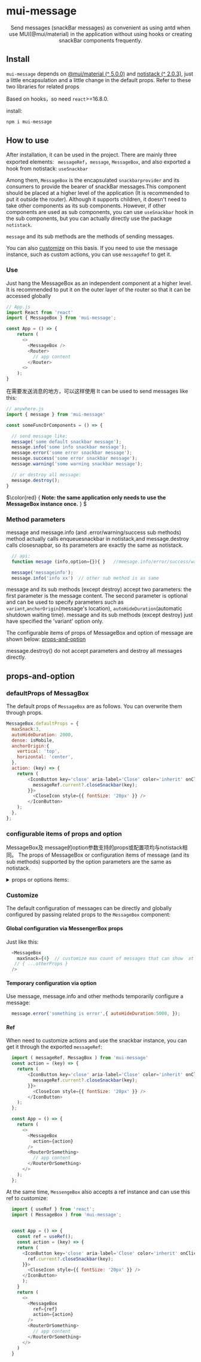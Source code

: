 # mui-message

<div align="center"> 
  Send messages (snackBar messages) as convenient as using antd when use MUI(@mui/material) in the application without using hooks or creating snackBar components frequently.
</div>


## Install

`mui-message` depends on [@mui/material (^ 5.0.0)](https://github.com/mui/material-ui) and [notistack (^ 2.0.3)](https://github.com/iamhosseindhv/notistack), just a little encapsulation and a little change in the default props. Refer to these two libraries for related props

Based on hooks，so need `react`>=16.8.0.

install:

```bash
npm i mui-message
```


## How to use

After installation, it can be used in the project. There are mainly three exported elements: ` messageRef`，`message`, `MessageBox`, and also exported a hook from notistack: `useSnackbar`

Among them, `MessageBox` is the encapsulated `snackbarprovider` and its consumers to provide the bearer of snackBar messages.This component should be placed at a higher level of the application (It is recommended to put it outside the router). Although it supports children, it doesn't need to take other components as its sub components. However, if other components are used as sub components, you can use `useSnackbar` hook in the sub components, but you can actually directly use the package `notistack`.

`message` and its sub methods are the methods of sending messages.

You can also [customize](###Customize) on this basis. If you need to use the message instance, such as custom actions, you can use `messageRef` to get it.

### Use

Just hang the MessageBox as an independent component at a higher level. It is recommended to put it on the outer layer of the router so that it can be accessed globally

```javascript
// App.js
import React from 'react'
import { MessageBox } from 'mui-message';

const App = () => {
    return (
      <>
        <MessageBox />
        <Router>
          // app content
        </Router>
      <>
    );
}
```

在需要发送消息的地方，可以这样使用
It can be used to send messages like this:

```javascript
// anywhere.js
import { message } from 'mui-message'

const someFuncOrComponents = () => {

  // send message like:
  message('some default snackbar message');
  message.info('some info snackbar message');
  message.error('some error snackbar message');
  message.success('some error snackbar message');
  message.warning('some warning snackbar message');

  // or destroy all message:
  message.destroy();
}

```
$\color{red} {
  **Note: the same application only needs to use the MessageBox instance once.**
} $


### Method parameters

message and message.info (and .error/warning/success sub methods) method actually calls enqueuesnackbar in notistack,and message.destroy calls closesnapbar, so its parameters are exactly the same as notistack.

```javascript
  // api: 
  function mesage (info,option={}){ }   //meesage.info/error/success/warning is as same as this.

  message('messageinfo');
  message.info('info xx')  // other sub method is as same 
```
message and its sub methods (except destroy) accept two parameters: the first parameter is the message content. The second parameter is optional and can be used to specify parameters such as `variant`,`anchorOrigin`(message's location), `autoHideDuration`(automatic shutdown waiting time). message and its sub methods (except destroy) just have specified the 'variant' option only.

The configurable items of props of MessageBox and option of message are shown below: [props-and-option](##props-and-option)

message.destroy() do not accept parameters and destroy all messages directly.

## props-and-option

### defaultProps of MessagBox

The default props of `MessageBox` are as follows. You can overwrite them through props.

```javascript
MessageBox.defaultProps = {
  maxSnack:3,
  autoHideDuration: 2000,
  dense: isMobile,
  anchorOrigin:{
    vertical: 'top',
    horizontal: 'center',
  },
  action: (key) => {
    return (
        <IconButton key='close' aria-label='Close' color='inherit' onClick={() => {
          messageRef.current?.closeSnackbar(key);
        }}>
          <CloseIcon style={{ fontSize: '20px' }} />
        </IconButton>
    );
  },
};
```

### configurable items of props and option

MessageBox及 message的option参数支持的props或配置项均与notistack相同。
The props of MessageBox or configuration items of message (and its sub methods) supported by the option parameters  are the same as notistack.

<details>
  <summary>props or options items:</summary>

```javascript
MessageBox.propTypes = {
  /**
   * Denser margins for snackbars. Recommended to be used on mobile devices.
   * @default isMobile exported from 'react-device-detect'
   */
  dense: PropTypes.bool,
  /**
   * Maximum snackbars that can be stacked on top of one another.
   * @default 3
   */
  maxSnack: PropTypes.number,
  /**
   * Hides iconVariant if set to `true`.
   * @default false
   */
  hideIconVariant: PropTypes.bool,
  /**
   * Valid and exist HTML Node element, used to target `ReactDOM.createPortal`
   */
  domRoot: PropTypes.elementType,
  /**
   * Override or extend the styles applied to the container component or Snackbars.
   */
  classes: PropTypes.object,
  /**
   * The action to display. It renders after the message, at the end of the snackbar.
   */
  action: PropTypes.oneOfType([PropTypes.node,PropTypes.arrayOf(PropTypes.node)]),
  /**
   * The anchor of the `Snackbar`.
   * On smaller screens, the component grows to occupy all the available width,
   * the horizontal alignment is ignored.
   * @default { vertical: 'top', horizontal: 'center' }
   */
  anchorOrigin: PropTypes.shape({
    horizontal: PropTypes.oneOf(['center', 'left', 'right']).isRequired,
    vertical: PropTypes.oneOf(['bottom', 'top']).isRequired,
  }),
  /**
   * The number of milliseconds to wait before automatically calling the
   * `onClose` function. `onClose` should then set the state of the `open`
   * prop to hide the Snackbar. This behavior is disabled by default with
   * the `null` value.
   * @default 2000
   */
  autoHideDuration: PropTypes.number,
  /**
   * Props applied to the `ClickAwayListener` element.
   */
  ClickAwayListenerProps: PropTypes.object,  
  /**
   * If `true`, the `autoHideDuration` timer will expire even if the window is not focused.
   * @default false
   */
  disableWindowBlurListener: PropTypes.bool,
  /**
   * The number of milliseconds to wait before dismissing after user interaction.
   * If `autoHideDuration` property isn't specified, it does nothing.
   * If `autoHideDuration` property is specified but `resumeHideDuration` isn't,
   * we use the default value.
   * @default autoHideDuration / 2 ms.
   */
  resumeHideDuration:PropTypes.number,
  /**
   * The component used for the transition. (e.g. Slide, Grow, Zoom, etc.)
   * @default Slide
   */
  TransitionComponent: PropTypes.elementType,
  /**
   * The duration for the transition, in milliseconds.
   * You may specify a single timeout for all transitions, or individually with an object.
   * @default {
   *   enter: 225,
   *   exit: 195,
   * }
   */
  transitionDuration: PropTypes.oneOfType([
    PropTypes.number,
    PropTypes.shape({
      appear: PropTypes.number,
      enter: PropTypes.number,
      exit: PropTypes.number,
    }),    
  ]),
  /**
   * Props applied to the transition element.
   * By default, the element is based on this [`Transition`](http://reactcommunity.org/react-transition-group/transition/) component.
   * @default {}
   */
  TransitionProps: PropTypes.object,
  /**
   * Callback fired before snackbar requests to get closed. The `reason` parameter can optionally be used to control the response to `onClose`.
   */
  onClose: PropTypes.func,
  /**
   * Callback fired before the transition is entering.
   */
  onEnter: PropTypes.func,
  /**
   * Callback fired when the transition has entered.
   */
  onEntered: PropTypes.func,
  /**
   * Callback fired when the transition is entering
   */
  onEntering: PropTypes.func,
  /**
   * Callback fired before the transition is exiting
   */
  onExit: PropTypes.func,
  /**
   * Callback fired when the transition has exited
   */
  onExited: PropTypes.func,
  /**
   * Callback fired when the transition is exiting.
   */
  onExiting: PropTypes.func,
  /**
   * Ignores displaying multiple snackbars with the same `message`
   * @default false
   */
  preventDuplicate: PropTypes.bool,
  /**
   * Used to easily display different variant of snackbars. When passed to `SnackbarProvider` all snackbars inherit the `variant`, unless you override it in `enqueueSnackbar` options.
   * @default default
   */
  variant: PropTypes.oneOf(['default','error','warning','success','info']),
};
```

</details>


### Customize

The default configuration of messages can be directly and globally configured by passing related props to the `MessageBox` component:

#### Global configuration via MessengerBox props

Just like this:

```javascript
  <MessageBox
    maxSnack={4}  // customize max count of messages that can show  at the same time
   // { ...otherProps }
  />
```

#### Temporary configuration via option

Use message, message.info and other methods temporarily configure a message:

```javascript
  message.error('something is error',{ autoHideDuration:5000, });
```

#### Ref

When need to customize actions and use the snackbar instance, you can get it through the exported `messageRef`:

```javascript
  import ( messageRef, MessagBox ) from 'mui-message'
  const action = (key) => {
    return (
        <IconButton key='close' aria-label='Close' color='inherit' onClick={() => {
          messageRef.current?.closeSnackbar(key);
        }}>
          <CloseIcon style={{ fontSize: '20px' }} />
        </IconButton>
    );
  };

  const App = () => {
    return (
      <>
        <MessageBox
          action={action}
        />
        <RouterOrSomething>
          // app content
        </RouterOrSomething>
      </>
    );
  };

```

At the same time, `MessengeBox` also accepts a ref instance and can use this ref to customize:

```javascript
  import { useRef } from 'react';
  import ( MessageBox ) from 'mui-message';
  

  const App = () => {
    const ref = useRef();
    const action = (key) => {
    return (
      <IconButton key='close' aria-label='Close' color='inherit' onClick={() => {
        ref.current?.closeSnackbar(key);
      }}>
        <CloseIcon style={{ fontSize: '20px' }} />
      </IconButton>
      );
    }
    return (
      <>
        <MessageBox
          ref={ref}
          action={action}
        />
        <RouterOrSomething>
          // app content
        </RouterOrSomething>
      </>
    )
  }

```





